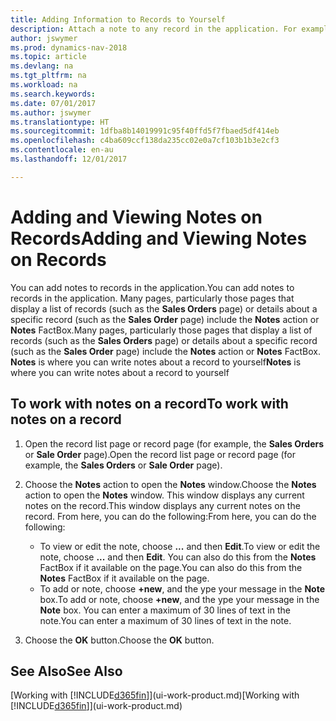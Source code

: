 ```yaml
---
title: Adding Information to Records to Yourself
description: Attach a note to any record in the application. For example, if you have extra information about a sales order that does not fit in any of the fields on the sales order, you can write a note.
author: jswymer
ms.prod: dynamics-nav-2018
ms.topic: article
ms.devlang: na
ms.tgt_pltfrm: na
ms.workload: na
ms.search.keywords: 
ms.date: 07/01/2017
ms.author: jswymer
ms.translationtype: HT
ms.sourcegitcommit: 1dfba8b14019991c95f40ffd5f7fbaed5df414eb
ms.openlocfilehash: c4ba609ccf138da235cc02e0a7cf103b1b3e2cf3
ms.contentlocale: en-au
ms.lasthandoff: 12/01/2017

---
```

# <a name="adding-and-viewing-notes-on-records"></a><span data-ttu-id="4b9eb-104">Adding and Viewing Notes on Records</span><span class="sxs-lookup"><span data-stu-id="4b9eb-104">Adding and Viewing Notes on Records</span></span>
 <span data-ttu-id="4b9eb-105">You <!--OnPrem and your colleagues -->can add notes to records in the application.</span><span class="sxs-lookup"><span data-stu-id="4b9eb-105">You <!--OnPrem and your colleagues -->can add notes to records in the application.</span></span> <span data-ttu-id="4b9eb-106">Many pages, particularly those pages that display a list of records (such as the **Sales Orders** page) or details about a specific record (such as the **Sales Order** page) include the **Notes** action or **Notes** FactBox.</span><span class="sxs-lookup"><span data-stu-id="4b9eb-106">Many pages, particularly those pages that display a list of records (such as the **Sales Orders** page) or details about a specific record (such as the **Sales Order** page) include the **Notes** action or **Notes** FactBox.</span></span> <span data-ttu-id="4b9eb-107">**Notes** is where you can write notes about a record to yourself<!--OnPrem or others, and where you can view notes to you from others. For example, a note could be a general comment or processing instruction to your colleague, who can then respond to your note using their own **Notes**. Or, your colleague can add a note that gives you extra information about a sales order that is not covered by the information on the sales order. These notes and correspondences will follow the record as it is processed in the company.--></span><span class="sxs-lookup"><span data-stu-id="4b9eb-107">**Notes** is where you can write notes about a record to yourself<!--OnPrem or others, and where you can view notes to you from others. For example, a note could be a general comment or processing instruction to your colleague, who can then respond to your note using their own **Notes**. Or, your colleague can add a note that gives you extra information about a sales order that is not covered by the information on the sales order. These notes and correspondences will follow the record as it is processed in the company.--></span></span>

<!--OnPrem
> [!NOTE]  
>  You can only select one recipient of the note.-->  
  
## <a name="to-work-with-notes-on-a-record"></a><span data-ttu-id="4b9eb-108">To work with notes on a record</span><span class="sxs-lookup"><span data-stu-id="4b9eb-108">To work with notes on a record</span></span> 
  
1.  <span data-ttu-id="4b9eb-109">Open the record list page or record page (for example, the **Sales Orders** or **Sale Order** page).</span><span class="sxs-lookup"><span data-stu-id="4b9eb-109">Open the record list page or record page (for example, the **Sales Orders** or **Sale Order** page).</span></span>  
  
    <!-- If **Notes** is not visible on the page, then you can customize the page to display the Notes FactBox. -->
  
2.  <span data-ttu-id="4b9eb-110">Choose the **Notes** action to open the **Notes** window.</span><span class="sxs-lookup"><span data-stu-id="4b9eb-110">Choose the **Notes** action to open the **Notes** window.</span></span> <span data-ttu-id="4b9eb-111">This window displays any current notes on the record.</span><span class="sxs-lookup"><span data-stu-id="4b9eb-111">This window displays any current notes on the record.</span></span> <span data-ttu-id="4b9eb-112">From here, you can do the following:</span><span class="sxs-lookup"><span data-stu-id="4b9eb-112">From here, you can do the following:</span></span>

    -   <span data-ttu-id="4b9eb-113">To view or edit the note, choose **...** and then **Edit**.</span><span class="sxs-lookup"><span data-stu-id="4b9eb-113">To view or edit the note, choose **...** and then **Edit**.</span></span> <span data-ttu-id="4b9eb-114">You can also do this from the **Notes** FactBox if it available on the page.</span><span class="sxs-lookup"><span data-stu-id="4b9eb-114">You can also do this from the **Notes** FactBox if it available on the page.</span></span>
    -   <span data-ttu-id="4b9eb-115">To add or note, choose **+new**, and the ype your message in the **Note** box.</span><span class="sxs-lookup"><span data-stu-id="4b9eb-115">To add or note, choose **+new**, and the ype your message in the **Note** box.</span></span> <span data-ttu-id="4b9eb-116">You can enter a maximum of 30 lines of text in the note.</span><span class="sxs-lookup"><span data-stu-id="4b9eb-116">You can enter a maximum of 30 lines of text in the note.</span></span> 
  
<!-- 5.  In the **To** field, enter a user ID (your own or someone else’s) to indicate who the note is for.  
  
6.  Select the **Notify** field if you want to send a notification to the user in the **To** field. 
  
     If **Notify** is selected, the note will be sent as a notification to the user's **My Notifications** on the Role Center.  -->
  
3.  <span data-ttu-id="4b9eb-117">Choose the **OK** button.</span><span class="sxs-lookup"><span data-stu-id="4b9eb-117">Choose the **OK** button.</span></span>  

## <a name="see-also"></a><span data-ttu-id="4b9eb-118">See Also</span><span class="sxs-lookup"><span data-stu-id="4b9eb-118">See Also</span></span>
<span data-ttu-id="4b9eb-119">[Working with [!INCLUDE[d365fin](includes/d365fin_md.md)]](ui-work-product.md)</span><span class="sxs-lookup"><span data-stu-id="4b9eb-119">[Working with [!INCLUDE[d365fin](includes/d365fin_md.md)]](ui-work-product.md)</span></span>  
